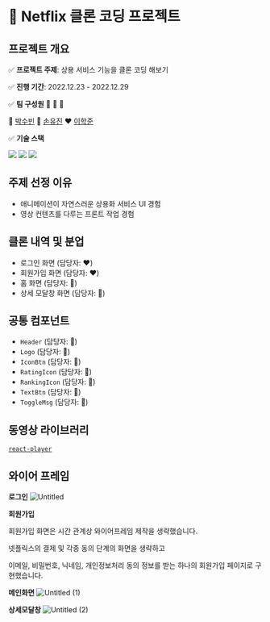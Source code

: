 # :movie_camera: Netflix 클론 코딩 프로젝트

## 프로젝트 개요

:white_check_mark: **프로젝트 주제**: 상용 서비스 기능을 클론 코딩 해보기

:white_check_mark: **진행 기간**: 2022.12.23 - 2022.12.29

:white_check_mark: **팀 구성원** :runner: :runner: :runner:

  :yellow_heart: [박수빈](https://github.com/parksubin22)
  :blue_heart: [손유진](https://github.com/YujeanSohn)
  :heart: [이학준](https://github.com/LHJ6067)
  
:white_check_mark: **기술 스택**

<div align="start">
  <img src="https://img.shields.io/badge/javascript-F7DF1E?style=for-the-badge&logo=javascript&logoColor=black"> 
  <img src="https://img.shields.io/badge/react-61DAFB?style=for-the-badge&logo=react&logoColor=black"> 
  <img src="https://img.shields.io/badge/bootstrap-7952B3?style=for-the-badge&logo=bootstrap&logoColor=white">
</div>

## 주제 선정 이유
* 애니메이션이 자연스러운 상용화 서비스 UI 경험
* 영상 컨텐츠를 다루는 프론트 작업 경험

## 클론 내역 및 분업

* 로그인 화면 (담당자: :heart:)
* 회원가입 화면 (담당자: :heart:)
* 홈 화면 (담당자: :blue_heart:)
* 상세 모달창 화면 (담당자: :yellow_heart:)

## 공통 컴포넌트

* `Header` (담당자: :blue_heart:)
* `Logo` (담당자: :blue_heart:)
* `IconBtn` (담당자: :blue_heart:)
* `RatingIcon` (담당자: :blue_heart:)
* `RankingIcon` (담당자: :yellow_heart:)
* `TextBtn` (담당자: :blue_heart:)
* `ToggleMsg` (담당자: :blue_heart:)

## 동영상 라이브러리

[`react-player`](https://www.npmjs.com/package/react-player)

## 와이어 프레임
**로그인**
![Untitled](https://user-images.githubusercontent.com/59635497/209922092-b315943c-2f27-4c38-afe6-6da1832ec901.png)

**회원가입**

회원가입 화면은 시간 관계상 와이어프레임 제작을 생략했습니다.

넷플릭스의 결제 및 각종 동의 단계의 화면을 생략하고 

이메일, 비밀번호, 닉네임, 개인정보처리 동의 정보를 받는 하나의 회원가입 페이지로 구현했습니다.

**메인화면**
![Untitled (1)](https://user-images.githubusercontent.com/59635497/209922061-51391924-6b91-4f21-adaf-9b0d0d31341e.png)

**상세모달창**
![Untitled (2)](https://user-images.githubusercontent.com/59635497/209922086-99061ea7-01bf-4ada-8e5c-3d092666f07b.png)
